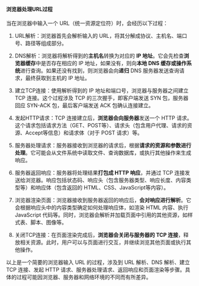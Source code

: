 #### 浏览器处理URL过程

当在浏览器中输入一个 URL（统一资源定位符）时，会经历以下过程：

1. URL解析：浏览器首先会解析输入的 URL，将其分解成协议、主机名、端口号、路径等组成部分。

2. DNS解析：浏览器将解析得到的**主机名**转换为对应的 **IP 地址**。它会先检查**浏览器缓存**中是否存在相应的 IP 地址，如果没有，则向**本地 DNS 缓存或操作系统**进行查询。如果还没有找到，则浏览器会向**递归** DNS 服务器发送查询请求，最终获取到主机的 IP 地址。

3. 建立TCP连接：使用解析得到的 IP 地址和端口号，浏览器与服务器之间建立 TCP 连接。这个过程涉及 TCP 的三次握手，即客户端发送 SYN 包，服务器回应 SYN-ACK 包，最后客户端发送 ACK 包确认连接建立。

4. 发起HTTP请求：TCP 连接建立后，**浏览器会向服务器**发送一个 HTTP 请求。这个请求包括请求方法（GET、POST等）、请求头（包含用户代理、请求的资源、Accept等信息）和请求体（对于 POST 请求）等。

5. 服务器处理请求：服务器接收到浏览器的请求后，根据**请求的资源和参数进行处理**。它可能会从文件系统中读取文件、查询数据库，或执行其他操作来生成响应。

6. 服务器返回响应：服务器将处理结果**打包成 HTTP 响应**，并通过 TCP 连接发送给浏览器。响应包括状态码、响应头（包含服务器类型、响应长度、内容类型等）和响应体（包含返回的 HTML、CSS、JavaScript等内容）。

7. 浏览器渲染页面：浏览器接收到服务器返回的响应后，**会对响应进行解析**。它会根据响应头中的内容类型确定如何处理响应体，如渲染 HTML 内容、执行 JavaScript 代码等。同时，浏览器会解析并加载页面中引用的其他资源，如样式表、脚本、图像等。

8. 关闭TCP连接：在页面渲染完成后，**浏览器会关闭与服务器的 TCP 连接**，释放相关资源。此时，用户可以与页面进行交互，并继续浏览其他页面或执行其他操作。

以上是一个简要的浏览器输入 URL 的过程，涉及到 URL 解析、DNS 解析、建立 TCP 连接、发起 HTTP 请求、服务器处理请求、返回响应和页面渲染等步骤。具体的过程可能因浏览器、服务器和网络环境的不同而有所差异。